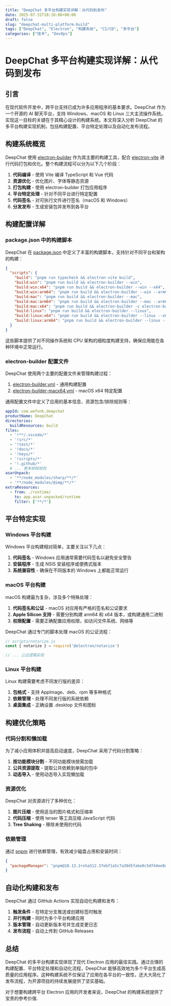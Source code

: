 ```yaml
---
title: "DeepChat 多平台构建实现详解：从代码到发布"
date: 2025-07-31T18:10:00+08:00
draft: false
slug: "deepchat-multi-platform-build"
tags: ["DeepChat", "Electron", "构建系统", "CI/CD", "多平台"]
categories: ["技术", "DevOps"]
---
```


# DeepChat 多平台构建实现详解：从代码到发布

## 引言

在现代软件开发中，跨平台支持已成为许多应用程序的基本要求。DeepChat 作为一个开源的 AI 聊天平台，支持 Windows、macOS 和 Linux 三大主流操作系统。实现这一目标的关键在于其精心设计的构建系统。本文将深入分析 DeepChat 的多平台构建实现机制，包括构建配置、平台特定处理以及自动化发布流程。

## 构建系统概览

DeepChat 使用 [electron-builder](file:///Volumes/M20/code/docs/axfinn_blogs/node_modules/electron-builder/out/cli/cli.js#L1-L2) 作为其主要的构建工具，配合 [electron-vite](file:///Volumes/M20/code/docs/axfinn_blogs/node_modules/electron-vite/bin/electron-vite.js#L1-L2) 进行代码打包和优化。整个构建流程可以分为以下几个阶段：

1. **代码编译** - 使用 Vite 编译 TypeScript 和 Vue 代码
2. **资源优化** - 优化图片、字体等静态资源
3. **打包构建** - 使用 electron-builder 打包应用程序
4. **平台特定处理** - 针对不同平台进行特定配置
5. **代码签名** - 对可执行文件进行签名（macOS 和 Windows）
6. **分发发布** - 生成安装包并发布到各平台

## 构建配置详解

### package.json 中的构建脚本

DeepChat 在 [package.json](file:///Volumes/M20/code/docs/deepchat/package.json) 中定义了丰富的构建脚本，支持针对不同平台和架构的构建：

```json
{
  "scripts": {
    "build": "pnpm run typecheck && electron-vite build",
    "build:win": "pnpm run build && electron-builder --win",
    "build:win:x64": "pnpm run build && electron-builder --win --x64",
    "build:win:arm64": "pnpm run build && electron-builder --win --arm64",
    "build:mac": "pnpm run build && electron-builder --mac",
    "build:mac:arm64": "pnpm run build && electron-builder --mac --arm64",
    "build:mac:x64": "pnpm run build && electron-builder -c electron-builder-macx64.yml --mac --x64",
    "build:linux": "pnpm run build && electron-builder --linux",
    "build:linux:x64": "pnpm run build && electron-builder --linux --x64",
    "build:linux:arm64": "pnpm run build && electron-builder --linux --arm64"
  }
}
```

这些脚本提供了对不同操作系统和 CPU 架构的细粒度构建支持，确保应用能在各种环境中正常运行。

### electron-builder 配置文件

DeepChat 使用两个主要的配置文件来管理构建过程：

1. [electron-builder.yml](file:///Volumes/M20/code/docs/deepchat/electron-builder.yml) - 通用构建配置
2. [electron-builder-macx64.yml](file:///Volumes/M20/code/docs/deepchat/electron-builder-macx64.yml) - macOS x64 特定配置

通用配置文件中定义了应用的基本信息、资源包含/排除规则等：

```yaml
appId: com.wefonk.deepchat
productName: DeepChat
directories:
  buildResources: build
files:
  - '!**/.vscode/*'
  - '!src/*'
  - '!test/*'
  - '!docs/*'
  - '!keys/*'
  - '!scripts/*'
  - '!.github/*'
  # ... 更多排除规则
asarUnpack:
  - '**/node_modules/sharp/**/*'
  - '**/node_modules/@img/**/*'
extraResources:
  - from: ./runtime/
    to: app.asar.unpacked/runtime
    filter: ['**/*']
```

## 平台特定实现

### Windows 平台构建

Windows 平台构建相对简单，主要关注以下几点：

1. **代码签名** - Windows 应用通常需要代码签名以避免安全警告
2. **安装程序** - 生成 NSIS 安装程序或便携式版本
3. **系统兼容性** - 确保在不同版本的 Windows 上都能正常运行

### macOS 平台构建

macOS 构建最为复杂，涉及多个特殊处理：

1. **代码签名和公证** - macOS 对应用有严格的签名和公证要求
2. **Apple Silicon 支持** - 需要分别构建 arm64 和 x64 版本，或构建通用二进制
3. **权限配置** - 需要正确配置应用权限，如访问文件系统、网络等

DeepChat 通过专门的脚本处理 macOS 的公证流程：

```javascript
// scripts/notarize.js
const { notarize } = require('@electron/notarize')

// ... 公证逻辑实现
```

### Linux 平台构建

Linux 构建需要考虑不同发行版的差异：

1. **包格式** - 支持 AppImage、deb、rpm 等多种格式
2. **依赖管理** - 处理不同发行版的系统依赖
3. **桌面集成** - 正确设置 .desktop 文件和图标

## 构建优化策略

### 代码分割和懒加载

为了减小应用体积并提高启动速度，DeepChat 采用了代码分割策略：

1. **按功能模块分割** - 不同功能模块按需加载
2. **公共资源提取** - 提取公共依赖到单独的包中
3. **动态导入** - 使用动态导入实现懒加载

### 资源优化

DeepChat 对资源进行了多种优化：

1. **图片压缩** - 使用适当的图片格式和压缩率
2. **代码压缩** - 使用 terser 等工具压缩 JavaScript 代码
3. **Tree Shaking** - 移除未使用的代码

### 依赖管理

通过 [pnpm](file:///Volumes/M20/code/docs/axfinn_blogs/node_modules/pnpm/bin/pnpm.cjs#L1-L1) 进行依赖管理，有效减少磁盘占用和安装时间：

```json
{
  "packageManager": "pnpm@10.13.1+sha512.37ebf1a5c7a30d5fabe0c5df44ee8da4c965ca0c5af3dbab28c3a1681b70a256218d05c81c9c0dcf767ef6b8551eb5b960042b9ed4300c59242336377e01cfad"
}
```

## 自动化构建和发布

DeepChat 通过 GitHub Actions 实现自动化构建和发布：

1. **触发条件** - 在特定分支推送或创建标签时触发
2. **并行构建** - 同时为多个平台构建应用
3. **版本管理** - 自动更新版本号并生成变更日志
4. **发布流程** - 自动上传到 GitHub Releases

## 总结

DeepChat 的多平台构建实现体现了现代 Electron 应用的最佳实践。通过合理的构建配置、平台特定处理和自动化流程，DeepChat 能够高效地为多个平台生成高质量的应用程序。这种构建系统不仅保证了应用在各平台的一致性，还大大简化了发布流程，为开源项目的持续发展提供了坚实基础。

对于想要构建跨平台 Electron 应用的开发者来说，DeepChat 的构建系统提供了宝贵的参考价值.